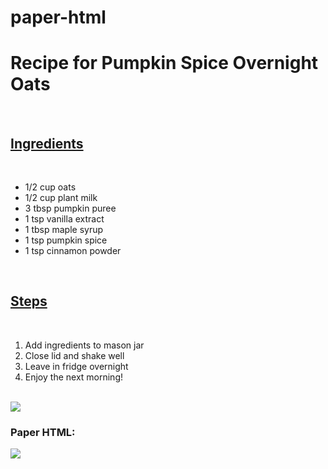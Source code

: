 # paper-html
<!DOCTYPE html>
<html lang="en">
<head>
    <link rel="stylesheet"
    href="recepi.css">
    <meta charset="UTF-8">

<title> Pumpkin Spice Overnights Oats
</title>
</head>
<body>
    <h1>Recipe for Pumpkin Spice Overnight Oats</h1>
    <br>
    <h2><u>Ingredients</u></h2>
    <br>
    <ul>
        <li>1/2 cup oats</li>
        <li>1/2 cup plant milk</li>
        <li>3 tbsp pumpkin puree</li>
        <li>1 tsp vanilla extract</li>
        <li>1 tbsp maple syrup</li>
        <li>1 tsp pumpkin spice </li>
        <li>1 tsp cinnamon powder</li>
    </ul>
    <br>
    <h2><u>Steps</u></h2>
    <br>
    <ol>
        <li> Add ingredients to mason jar</li>
        <li> Close lid and shake well</li>
        <li> Leave in fridge overnight</li>
        <li> Enjoy the next morning!</li>
    </ol>
    <br>
    <img src="Pumpkin.picture copy.jpeg">
<br>
<h3> Paper HTML:</h3>
    <img src="paper-recipe.JPG">
   
</body>
</html>
